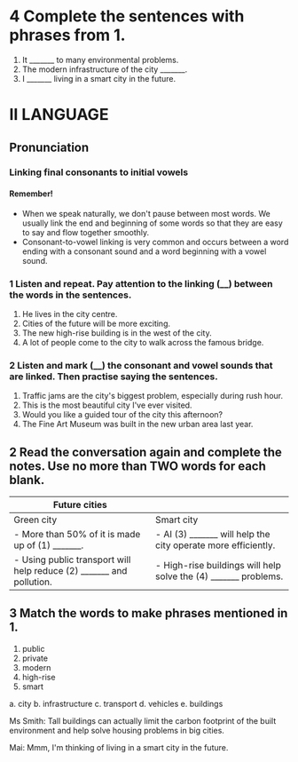 # 4 Complete the sentences with phrases from 1.
1. It _______ to many environmental problems.
2. The modern infrastructure of the city _______.
3. I _______ living in a smart city in the future.

# II LANGUAGE

## Pronunciation

### Linking final consonants to initial vowels

#### Remember!
- When we speak naturally, we don't pause between most words. We usually link the end and beginning of some words so that they are easy to say and flow together smoothly.
- Consonant-to-vowel linking is very common and occurs between a word ending with a consonant sound and a word beginning with a vowel sound.

### 1 Listen and repeat. Pay attention to the linking (__) between the words in the sentences.
1. He lives in the city centre.
2. Cities of the future will be more exciting.
3. The new high-rise building is in the west of the city.
4. A lot of people come to the city to walk across the famous bridge.

### 2 Listen and mark (__) the consonant and vowel sounds that are linked. Then practise saying the sentences.
1. Traffic jams are the city's biggest problem, especially during rush hour.
2. This is the most beautiful city I've ever visited.
3. Would you like a guided tour of the city this afternoon?
4. The Fine Art Museum was built in the new urban area last year.

## 2 Read the conversation again and complete the notes. Use no more than TWO words for each blank.

| Future cities | |
|---------------|---|
| Green city | Smart city |
| - More than 50% of it is made up of (1) _______. | - AI (3) _______ will help the city operate more efficiently. |
| - Using public transport will help reduce (2) _______ and pollution. | - High-rise buildings will help solve the (4) _______ problems. |

## 3 Match the words to make phrases mentioned in 1.
1. public
2. private
3. modern
4. high-rise
5. smart

a. city
b. infrastructure
c. transport
d. vehicles
e. buildings

Ms Smith: Tall buildings can actually limit the carbon footprint of the built environment and help solve housing problems in big cities.

Mai: Mmm, I'm thinking of living in a smart city in the future.